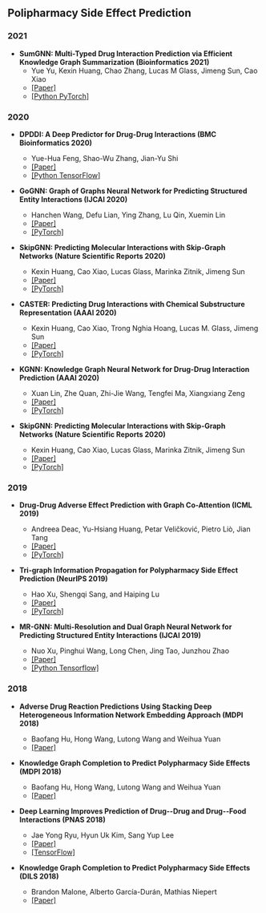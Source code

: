 ## Polipharmacy Side Effect Prediction
### 2021
- **SumGNN: Multi-Typed Drug Interaction Prediction via Efficient Knowledge Graph Summarization (Bioinformatics 2021)**
  - Yue Yu, Kexin Huang, Chao Zhang, Lucas M Glass, Jimeng Sun, Cao Xiao
  - [[Paper]](https://academic.oup.com/bioinformatics/advance-article/doi/10.1093/bioinformatics/btab207/6189090)
  - [[Python PyTorch]](https://github.com/yueyu1030/SumGNN)

### 2020
- **DPDDI: A Deep Predictor for Drug-Drug Interactions (BMC Bioinformatics 2020)**
  - Yue-Hua Feng, Shao-Wu Zhang, Jian-Yu Shi
  - [[Paper]](https://bmcbioinformatics.biomedcentral.com/articles/10.1186/s12859-020-03724-x)
  - [[Python TensorFlow]](https://github.com/fenshiwuhen/DPDDI)

- **GoGNN: Graph of Graphs Neural Network for Predicting Structured Entity Interactions (IJCAI 2020)**
  - Hanchen Wang, Defu Lian, Ying Zhang, Lu Qin, Xuemin Lin
  - [[Paper]](https://arxiv.org/pdf/2005.05537.pdf)
  - [[PyTorch]](https://github.com/Hanchen-Wang/GoGNN)

- **SkipGNN: Predicting Molecular Interactions with Skip-Graph Networks (Nature Scientific Reports 2020)**
  - Kexin Huang, Cao Xiao, Lucas Glass, Marinka Zitnik, Jimeng Sun
  - [[Paper]](https://arxiv.org/abs/2004.14949)
  - [[PyTorch]](https://github.com/kexinhuang12345/SkipGNN)

- **CASTER: Predicting Drug Interactions with Chemical Substructure Representation (AAAI 2020)**
  - Kexin Huang, Cao Xiao, Trong Nghia Hoang, Lucas M. Glass, Jimeng Sun
  - [[Paper]](https://arxiv.org/abs/1911.06446)
  - [[PyTorch]](https://github.com/kexinhuang12345/CASTER)

- **KGNN: Knowledge Graph Neural Network for Drug-Drug Interaction Prediction (AAAI 2020)**
  - Xuan Lin, Zhe Quan, Zhi-Jie Wang, Tengfei Ma, Xiangxiang Zeng
  - [[Paper]](https://www.ijcai.org/proceedings/2020/0380.pdf)
  - [[PyTorch]](https://github.com/xzenglab/KGNN)

- **SkipGNN: Predicting Molecular Interactions with Skip-Graph Networks (Nature Scientific Reports 2020)**
  - Kexin Huang, Cao Xiao, Lucas Glass, Marinka Zitnik, Jimeng Sun
  - [[Paper]](https://arxiv.org/abs/2004.14949)
  - [[PyTorch]](https://github.com/kexinhuang12345/SkipGNN)

### 2019
- **Drug-Drug Adverse Effect Prediction with Graph Co-Attention (ICML 2019)**
  - Andreea Deac, Yu-Hsiang Huang, Petar Veličković, Pietro Liò, Jian Tang
  - [[Paper]](https://arxiv.org/abs/1905.00534)
  - [[PyTorch]](https://github.com/andreeadeac22/graph_coattention)

- **Tri-graph Information Propagation for Polypharmacy Side Effect Prediction (NeurIPS 2019)**
  - Hao Xu, Shengqi Sang, and Haiping Lu
  - [[Paper]](https://grlearning.github.io/papers/94.pdf)
  - [[PyTorch]](https://github.com/NYXFLOWER/TIP)

- **MR-GNN: Multi-Resolution and Dual Graph Neural Network for Predicting Structured Entity Interactions (IJCAI 2019)**
  - Nuo Xu, Pinghui Wang, Long Chen, Jing Tao, Junzhou Zhao
  - [[Paper]](https://arxiv.org/abs/1905.09558?context=cs.LG)
  - [[Python Tensorflow]](https://github.com/prometheusXN/MR-GNN)

### 2018
- **Adverse Drug Reaction Predictions Using Stacking Deep Heterogeneous Information Network Embedding Approach (MDPI 2018)**
  - Baofang Hu, Hong Wang, Lutong Wang and Weihua Yuan
  - [[Paper]](https://www.ncbi.nlm.nih.gov/pmc/articles/PMC6320974/)

- **Knowledge Graph Completion to Predict Polypharmacy Side Effects (MDPI 2018)**
  - Baofang Hu, Hong Wang, Lutong Wang and Weihua Yuan
  - [[Paper]](https://www.ncbi.nlm.nih.gov/pmc/articles/PMC6320974/)

- **Deep Learning Improves Prediction of Drug--Drug and Drug--Food Interactions (PNAS 2018)**
  - Jae Yong Ryu, Hyun Uk Kim, Sang Yup Lee
  - [[Paper]](https://www.pnas.org/content/115/18/E4304)
  - [[TensorFlow]](https://bitbucket.org/kaistsystemsbiology/deepddi)

- **Knowledge Graph Completion to Predict Polypharmacy Side Effects (DILS 2018)**
  - Brandon Malone, Alberto García-Durán, Mathias Niepert
  - [[Paper]](https://arxiv.org/pdf/1810.09227.pdf)
